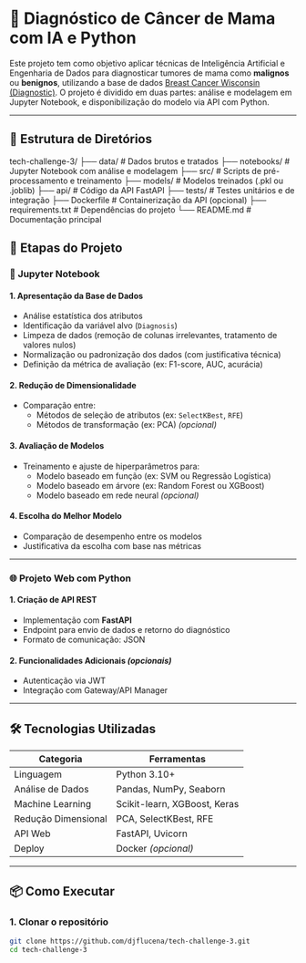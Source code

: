 # 🧠 Diagnóstico de Câncer de Mama com IA e Python

Este projeto tem como objetivo aplicar técnicas de Inteligência Artificial e Engenharia de Dados para diagnosticar tumores de mama como **malignos** ou **benignos**, utilizando a base de dados [Breast Cancer Wisconsin (Diagnostic)](https://archive.ics.uci.edu/dataset/17/breast+cancer+wisconsin+diagnostic). O projeto é dividido em duas partes: análise e modelagem em Jupyter Notebook, e disponibilização do modelo via API com Python.

---

## 📁 Estrutura de Diretórios

tech-challenge-3/
├── data/                  # Dados brutos e tratados
├── notebooks/             # Jupyter Notebook com análise e modelagem
├── src/                   # Scripts de pré-processamento e treinamento
├── models/                # Modelos treinados (.pkl ou .joblib)
├── api/                   # Código da API FastAPI
├── tests/                 # Testes unitários e de integração
├── Dockerfile             # Containerização da API (opcional)
├── requirements.txt       # Dependências do projeto
└── README.md              # Documentação principal

## 📘 Etapas do Projeto

### 🔬 Jupyter Notebook

#### 1. Apresentação da Base de Dados
- Análise estatística dos atributos
- Identificação da variável alvo (`Diagnosis`)
- Limpeza de dados (remoção de colunas irrelevantes, tratamento de valores nulos)
- Normalização ou padronização dos dados (com justificativa técnica)
- Definição da métrica de avaliação (ex: F1-score, AUC, acurácia)

#### 2. Redução de Dimensionalidade
- Comparação entre:
  - Métodos de seleção de atributos (ex: `SelectKBest`, `RFE`)
  - Métodos de transformação (ex: PCA) *(opcional)*

#### 3. Avaliação de Modelos
- Treinamento e ajuste de hiperparâmetros para:
  - Modelo baseado em função (ex: SVM ou Regressão Logística)
  - Modelo baseado em árvore (ex: Random Forest ou XGBoost)
  - Modelo baseado em rede neural *(opcional)*

#### 4. Escolha do Melhor Modelo
- Comparação de desempenho entre os modelos
- Justificativa da escolha com base nas métricas

---

### 🌐 Projeto Web com Python

#### 1. Criação de API REST
- Implementação com **FastAPI**
- Endpoint para envio de dados e retorno do diagnóstico
- Formato de comunicação: JSON

#### 2. Funcionalidades Adicionais *(opcionais)*
- Autenticação via JWT
- Integração com Gateway/API Manager

---

## 🛠 Tecnologias Utilizadas

| Categoria         | Ferramentas                     |
|------------------|----------------------------------|
| Linguagem         | Python 3.10+                    |
| Análise de Dados  | Pandas, NumPy, Seaborn          |
| Machine Learning  | Scikit-learn, XGBoost, Keras    |
| Redução Dimensional| PCA, SelectKBest, RFE          |
| API Web           | FastAPI, Uvicorn                |
| Deploy            | Docker *(opcional)*             |

---

## 📦 Como Executar

### 1. Clonar o repositório
```bash
git clone https://github.com/djflucena/tech-challenge-3.git
cd tech-challenge-3

